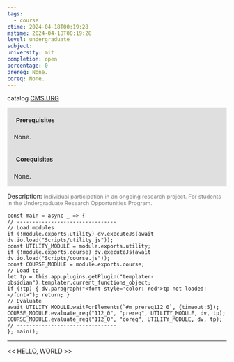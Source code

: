 ```yaml
---
tags:
  - course
ctime: 2024-04-18T00:19:28
mstime: 2024-04-18T00:19:28
level: undergraduate
subject: 
university: mit
completion: open
percentage: 0
prereq: None.
coreq: None.
---
```


catalog [CMS.URG](http://student.mit.edu/catalog/mCMSa.html#CMS.URG)

<span style="display: block; padding: 15px; background-color: rgb(100, 100, 100, 0.2);"><font id="m_prereq112_0" style="display: block; font-family: Arial, sans-serif; font-weight: bold; padding: 5px">Prerequisites</font><br><span id="prereq112_0">None.</span></span>
<span style="display: block; padding: 15px; background-color: rgb(100, 100, 100, 0.2);"><font id="m_coreq112_0" style="display: block; font-family: Arial, sans-serif; font-weight: bold; padding: 5px">Corequisites</font><br><span id="coreq112_0">None.</span></span>

<font style="">Description:</font>
<font style="color: grey; font-size: 0.8rem;">Individual participation in an ongoing research project. For students in the Undergraduate Research Opportunities Program.</font>

```dataviewjs
const main = async _ => {
// --------------------------------
// Load modules
if (!module.exports.utility) dv.executeJs(await dv.io.load("Scripts/utility.js"));
const UTILITY_MODULE = module.exports.utility;
if (!module.exports.course) dv.executeJs(await dv.io.load("Scripts/course.js"));
const COURSE_MODULE = module.exports.course;
// Load tp
let tp = this.app.plugins.getPlugin("templater-obsidian").templater.current_functions_object;
if (!tp) { dv.paragraph("<font style='color: red'>tp not loaded!</font>"); return; }
// Evaluate
await UTILITY_MODULE.waitForElements(`#m_prereq112_0`, {timeout:5});
COURSE_MODULE.evaluate_req("112_0", "prereq", UTILITY_MODULE, dv, tp);
COURSE_MODULE.evaluate_req("112_0", "coreq", UTILITY_MODULE, dv, tp);
// --------------------------------
}; main();
```

---

<< HELLO, WORLD >>
